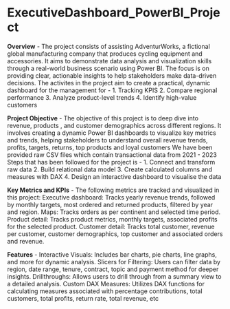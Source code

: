 # ExecutiveDashboard_PowerBI_Project
**Overview** - 
The project consists of assisting AdventurWorks, a fictional global manufacturing company that produces cycling equipment and accessories. It aims to demonstrate data analysis and visualization skills through a real-world business scenario using Power BI. The focus is on providing clear, actionable insights to help stakeholders make data-driven decisions. 
The activites in the project aim to create a practical, dynamic dashboard for the management for - 
           1. Tracking KPIS
           2. Compare regional performance
           3. Analyze product-level trends
           4. Identify high-value customers

**Project Objective** - 
The objective of this project is to deep dive into revenue, products , and customer demographics across different regions. It involves creating a dynamic Power BI dashboards to visualize key metrics and trends, helping stakeholders to understand overall revenue trends, profits, targets, returns, top products and loyal customers
We have been provided raw CSV files which contain transactional data from 2021 - 2023
Steps that has been followed for the project is -
           1. Connect and transform raw data
           2. Build relational data model
           3. Create calculated columns and measures with DAX
           4. Design an interactive dashboard to visualise the data

**Key Metrics and KPIs** - 
The following metrics are tracked and visualized in this project:
Executive dashboard: Tracks yearly revenue trends, followed by monthly targets, most ordered and returned products, filtered by year and region.
Maps: Tracks orders as per continent and selected time period.
Product detail: Tracks product metrics, monthly targets, associated profits for the selected product.
Customer detail: Tracks total customer, revenue per customer, customer demographics, top customer and associated orders and revenue.

**Features** - 
Interactive Visuals: Includes bar charts, pie charts, line graphs, and more for dynamic analysis.
Slicers for Filtering: Users can filter data by region, date range, tenure, contract, topic and payment method for deeper insights.
Drillthroughs: Allows users to drill through from a summary view to a detailed analysis.
Custom DAX Measures: Utilizes DAX functions for calculating measures associated with percentage contributions, total customers, total profits, return rate, total revenue, etc
